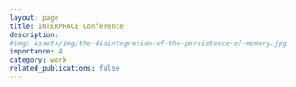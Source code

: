 ```yaml
---
layout: page
title: INTERPHACE Conference
description: 
#img: assets/img/the-disintegration-of-the-persistence-of-memory.jpg
importance: 4
category: work
related_publications: false
---
```

